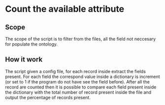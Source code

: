 # Count the available attribute

## Scope

The scope of the script is to filter from the files, all the field not neccesary for populate the ontology.

## How it work

The script given a config file, for each record inside extract the fields present. For each field the correspond value inside a dictionary is increment (or set to 1 if the program do not have see the field before). After all the record are counted then it is possible to compare each field present inside the dictionary with the total number of record present inside the file and output the percentage of records present.